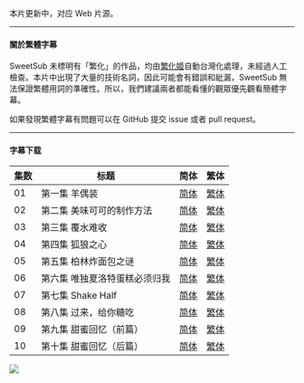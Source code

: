 本片更新中，对应 Web 片源。

---

#### 關於繁體字幕

SweetSub 未標明有「繁化」的作品，均由[繁化姬](https://zhconvert.org/)自動台灣化處理，未經過人工檢查。本片中出現了大量的技術名詞，因此可能會有錯誤和紕漏，SweetSub 無法保證繁體用詞的準確性。所以，我們建議兩者都能看懂的觀眾優先觀看簡體字幕。

如果發現繁體字幕有問題可以在 GitHub 提交 issue 或者 pull request。

----

#### 字幕下载

<auto-generated-table>

| 集数 | 标题 | 简体 | 繁体 |
| - | - | - | - |
| 01 | 第一集  羊偶装 | [简体](https://raw.githubusercontent.com/SweetSub/SweetSub/master/Archive/Shoushimin%20Series/%5BSweetSub%5D%20Shoushimin%20Series%20-%2001.chs.ass) | [繁体](https://raw.githubusercontent.com/SweetSub/SweetSub/master/Archive/Shoushimin%20Series/%5BSweetSub%5D%20Shoushimin%20Series%20-%2001.cht.ass) |
| 02 | 第二集  美味可可的制作方法 | [简体](https://raw.githubusercontent.com/SweetSub/SweetSub/master/Archive/Shoushimin%20Series/%5BSweetSub%5D%20Shoushimin%20Series%20-%2002.chs.ass) | [繁体](https://raw.githubusercontent.com/SweetSub/SweetSub/master/Archive/Shoushimin%20Series/%5BSweetSub%5D%20Shoushimin%20Series%20-%2002.cht.ass) |
| 03 | 第三集  覆水难收 | [简体](https://raw.githubusercontent.com/SweetSub/SweetSub/master/Archive/Shoushimin%20Series/%5BSweetSub%5D%20Shoushimin%20Series%20-%2003.chs.ass) | [繁体](https://raw.githubusercontent.com/SweetSub/SweetSub/master/Archive/Shoushimin%20Series/%5BSweetSub%5D%20Shoushimin%20Series%20-%2003.cht.ass) |
| 04 | 第四集  狐狼之心 | [简体](https://raw.githubusercontent.com/SweetSub/SweetSub/master/Archive/Shoushimin%20Series/%5BSweetSub%5D%20Shoushimin%20Series%20-%2004.chs.ass) | [繁体](https://raw.githubusercontent.com/SweetSub/SweetSub/master/Archive/Shoushimin%20Series/%5BSweetSub%5D%20Shoushimin%20Series%20-%2004.cht.ass) |
| 05 | 第五集  柏林炸面包之谜 | [简体](https://raw.githubusercontent.com/SweetSub/SweetSub/master/Archive/Shoushimin%20Series/%5BSweetSub%5D%20Shoushimin%20Series%20-%2005.chs.ass) | [繁体](https://raw.githubusercontent.com/SweetSub/SweetSub/master/Archive/Shoushimin%20Series/%5BSweetSub%5D%20Shoushimin%20Series%20-%2005.cht.ass) |
| 06 | 第六集  唯独夏洛特蛋糕必须归我 | [简体](https://raw.githubusercontent.com/SweetSub/SweetSub/master/Archive/Shoushimin%20Series/%5BSweetSub%5D%20Shoushimin%20Series%20-%2006.chs.ass) | [繁体](https://raw.githubusercontent.com/SweetSub/SweetSub/master/Archive/Shoushimin%20Series/%5BSweetSub%5D%20Shoushimin%20Series%20-%2006.cht.ass) |
| 07 | 第七集  Shake Half | [简体](https://raw.githubusercontent.com/SweetSub/SweetSub/master/Archive/Shoushimin%20Series/%5BSweetSub%5D%20Shoushimin%20Series%20-%2007.chs.ass) | [繁体](https://raw.githubusercontent.com/SweetSub/SweetSub/master/Archive/Shoushimin%20Series/%5BSweetSub%5D%20Shoushimin%20Series%20-%2007.cht.ass) |
| 08 | 第八集  过来，给你糖吃 | [简体](https://raw.githubusercontent.com/SweetSub/SweetSub/master/Archive/Shoushimin%20Series/%5BSweetSub%5D%20Shoushimin%20Series%20-%2008.chs.ass) | [繁体](https://raw.githubusercontent.com/SweetSub/SweetSub/master/Archive/Shoushimin%20Series/%5BSweetSub%5D%20Shoushimin%20Series%20-%2008.cht.ass) |
| 09 | 第九集  甜蜜回忆（前篇） | [简体](https://raw.githubusercontent.com/SweetSub/SweetSub/master/Archive/Shoushimin%20Series/%5BSweetSub%5D%20Shoushimin%20Series%20-%2009.chs.ass) | [繁体](https://raw.githubusercontent.com/SweetSub/SweetSub/master/Archive/Shoushimin%20Series/%5BSweetSub%5D%20Shoushimin%20Series%20-%2009.cht.ass) |
| 10 | 第十集  甜蜜回忆（后篇） | [简体](https://raw.githubusercontent.com/SweetSub/SweetSub/master/Archive/Shoushimin%20Series/%5BSweetSub%5D%20Shoushimin%20Series%20-%2010.chs.ass) | [繁体](https://raw.githubusercontent.com/SweetSub/SweetSub/master/Archive/Shoushimin%20Series/%5BSweetSub%5D%20Shoushimin%20Series%20-%2010.cht.ass) |

</auto-generated-table>

![](https://p.sda1.dev/18/69089020bed80be6b936f9b18b05ae6b/Shoushimin_Series_kv.jpg)
